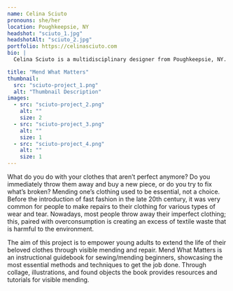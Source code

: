 ```yaml
---
name: Celina Sciuto
pronouns: she/her
location: Poughkeepsie, NY
headshot: "sciuto_1.jpg"
headshotAlt: "sciuto_2.jpg"
portfolio: https://celinasciuto.com
bio: |
  Celina Sciuto is a multidisciplinary designer from Poughkeepsie, NY. She is a self-proclaimed hobby collector, two of which are visible mending and sewing, which inspired her thesis project. Outside of the studio, you can find her destroying her friends in Mario Kart, making new music playlists, or scouring thrift stores for vintage craft supplies.

title: "Mend What Matters"
thumbnail:
  src: "sciuto-project_1.png"
  alt: "Thumbnail Description"
images:
  - src: "sciuto-project_2.png"
    alt: ""
    size: 2
  - src: "sciuto-project_3.png"
    alt: ""
    size: 1
  - src: "sciuto-project_4.png"
    alt: ""
    size: 1
---
```


What do you do with your clothes that aren’t perfect anymore? Do you immediately throw them away and buy a new piece, or do you try to fix what’s broken? Mending one’s clothing used to be essential, not a choice. Before the introduction of fast fashion in the late 20th century, it was very common for people to make repairs to their clothing for various types of wear and tear. Nowadays, most people throw away their imperfect clothing; this, paired with overconsumption is creating an excess of textile waste that is harmful to the environment.

The aim of this project is to empower young adults to extend the life of their beloved clothes through visible mending and repair. Mend What Matters is an instructional guidebook for sewing/mending beginners, showcasing the most essential methods and techniques to get the job done. Through collage, illustrations, and found objects the book provides resources and tutorials for visible mending.
